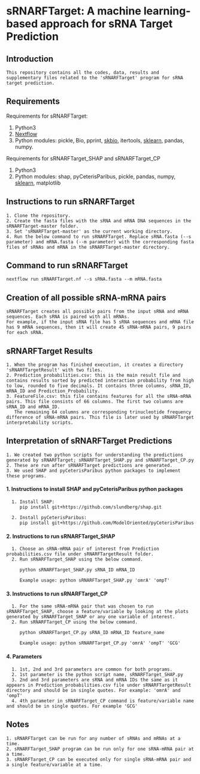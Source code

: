 # sRNARFTarget: A machine learning-based approach for sRNA Target Prediction #
  
  ## Introduction

    This repository contains all the codes, data, results and supplementary files related to the 'sRNARFTarget' program for sRNA target prediction.
    
  ## Requirements

Requirements for sRNARFTarget:
  1. Python3
  2. [Nextflow](https://www.nextflow.io/)
  3. Python modules: pickle, Bio, pprint, [skbio](http://scikit-bio.org/), itertools, [sklearn](https://scikit-learn.org/stable/), pandas, numpy.
        
Requirements for sRNARFTarget_SHAP and sRNARFTarget_CP
  1. Python3
  2. Python modules: shap, pyCeterisParibus, pickle, pandas, numpy, [sklearn](https://scikit-learn.org/stable/), matplotlib
             
  ## Instructions to run sRNARFTarget
  
    1. Clone the repository.
    2. Create the fasta files with the sRNA and mRNA DNA sequences in the sRNARFTarget-master folder.
    3. Set 'sRNARFTarget-master' as the current working directory.
    4. Run the below command to run sRNARFTarget. Replace sRNA.fasta (--s parameter) and mRNA.fasta (--m parameter) with the corresponding fasta files of sRNAs and mRNA in the sRNARFTarget-master directory.
   
  ## Command to run sRNARFTarget
    nextflow run sRNARFTarget.nf --s sRNA.fasta --m mRNA.fasta
   
  ## Creation of all possible sRNA-mRNA pairs
  
    sRNARFTarget creates all possible pairs from the input sRNA and mRNA sequences. Each sRNA is paired with all mRNAs. 
    For example, if the input sRNA file has 5 sRNA sequences and mRNA file has 9 mRNA sequences, then it will create 45 sRNA-mRNA pairs, 9 pairs for each sRNA.
 
  ## sRNARFTarget Results
    
    1. When the program has finished execution, it creates a directory 'sRNARFTargetResult' with two files.
    2. Prediction_probabilities.csv: this is the main result file and contains results sorted by predicted interaction probability from high to low, rounded to five decimals. It contains three columns, sRNA_ID, mRNA_ID and Prediction_Probability.
    3. FeatureFile.csv: this file contains features for all the sRNA-mRNA pairs. This file consists of 66 columns. The first two columns are sRNA_ID and mRNA_ID.
       The remaining 64 columns are corresponding trinucleotide frequency difference of sRNA-mRNA pairs. This file is later used by sRNARFTarget interpretability scripts.

  ## Interpretation of sRNARFTarget Predictions 
  
    1. We created two python scripts for understanding the predictions generated by sRNARFTarget; sRNARFTarget_SHAP.py and sRNARFTarget_CP.py
    2. These are run after sRNARFTarget predictions are generated.
    3. We used SHAP and pyCeterisParibus python packages to implement these programs.
   
   #### 1. Instructions to install SHAP and pyCeterisParibus python packages 
   
      1. Install SHAP: 
         pip install git+https://github.com/slundberg/shap.git
    
      2. Install pyCeterisParibus: 
         pip install git+https://github.com/ModelOriented/pyCeterisParibus
          
   #### 2. Instructions to run sRNARFTarget_SHAP
   
      1. Choose an sRNA-mRNA pair of interest from Prediction probabilities.csv file under sRNARFTargetResult folder.
      2. Run sRNARFTarget_SHAP using the below command.
      
         python sRNARFTarget_SHAP.py sRNA_ID mRNA_ID
         
         Example usage: python sRNARFTarget_SHAP.py 'omrA' 'ompT'        
  
   #### 3. Instructions to run sRNARFTarget_CP
   
      1. For the same sRNA-mRNA pair that was chosen to run sRNARFTarget_SHAP, choose a feature/variable by looking at the plots generated by sRNARFTarget_SHAP or any one variable of interest.
      2. Run sRNARFTarget_CP using the below command.
      
         python sRNARFTarget_CP.py sRNA_ID mRNA_ID feature_name
         
         Example usage: python sRNARFTarget_CP.py 'omrA' 'ompT' 'GCG'
         
   #### 4. Parameters
   
      1. 1st, 2nd and 3rd parameters are common for both programs.
      2. 1st parameter is the python script name, sRNARFTarget_SHAP.py
      3. 2nd and 3rd parameters are sRNA and mRNA IDs the same as it appears in Prediction_probabilities.csv file under sRNARFTargetResult directory and should be in single quotes. For example: 'omrA' and 'ompT'
      4. 4th parameter in sRNARFTarget_CP command is feature/variable name and should be in single quotes. For example 'GCG'
      
   ## Notes
    1. sRNARFTarget can be run for any number of sRNAs and mRNAs at a time.
    2. sRNARFTarget_SHAP program can be run only for one sRNA-mRNA pair at a time.
    3. sRNARFTarget_CP can be executed only for single sRNA-mRNA pair and a single feature/variable at a time.

